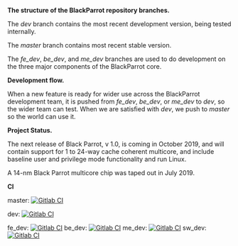 **The structure of the BlackParrot repository branches.**

The *dev* branch contains the most recent development version, being tested internally.

The *master* branch contains most recent stable version.

The *fe_dev*, *be_dev*, and *me_dev* branches are used to do development on the three major components of the BlackParrot core. 

**Development flow.**

When a new feature is ready for wider use across the BlackParrot development team, it is pushed from *fe_dev*, *be_dev*, or *me_dev* to *dev*, so the wider team can test. When we are satisfied with *dev*, we push to *master* so the world can use it.

**Project Status.**

The next release of Black Parrot, v 1.0, is coming in October 2019, and will contain support for 1 to 24-way cache coherent multicore, and include baseline user and privilege mode functionality and run Linux.

A 14-nm Black Parrot multicore chip was taped out in July 2019.

**CI**

master: [![Gitlab
CI](https://gitlab.com/black-parrot/pre-alpha-release/badges/master/build.svg)](https://gitlab.com/black-parrot/pre-alpha-release/pipelines) 

dev: [![Gitlab CI](https://gitlab.com/black-parrot/pre-alpha-release/badges/dev/build.svg)](https://gitlab.com/black-parrot/pre-alpha-release/pipelines) 

fe_dev: [![Gitlab CI](https://gitlab.com/black-parrot/pre-alpha-release/badges/fe_dev/build.svg)](https://gitlab.com/black-parrot/pre-alpha-release/pipelines) be_dev: [![Gitlab CI](https://gitlab.com/black-parrot/pre-alpha-release/badges/be_dev/build.svg)](https://gitlab.com/black-parrot/pre-alpha-release/pipelines) me_dev: [![Gitlab CI](https://gitlab.com/black-parrot/pre-alpha-release/badges/me_dev/build.svg)](https://gitlab.com/black-parrot/pre-alpha-release/pipelines) sw_dev: [![Gitlab CI](https://gitlab.com/black-parrot/pre-alpha-release/badges/sw_dev/build.svg)](https://gitlab.com/black-parrot/pre-alpha-release/pipelines)
